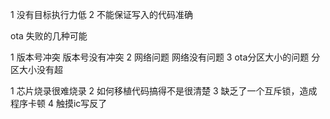 1 没有目标执行力低
2 不能保证写入的代码准确


ota 失败的几种可能

1 版本号冲突 版本号没有冲突
2 网络问题 网络没有问题
3 ota分区大小的问题 分区大小没有超



1 芯片烧录很难烧录
2 如何移植代码搞得不是很清楚
3 缺乏了一个互斥锁，造成程序卡顿
4 触摸ic写反了